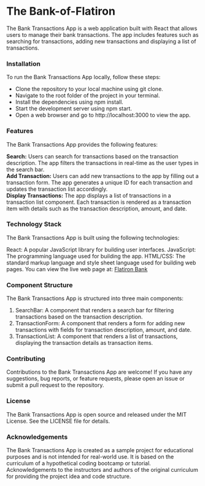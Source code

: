 # The Bank-of-Flatiron

The Bank Transactions App is a web application built with React that allows users to manage their bank transactions. The app includes features such as searching for transactions, adding new transactions and displaying a list of transactions.

### Installation

To run the Bank Transactions App locally, follow these steps:

- Clone the repository to your local machine using git clone.
- Navigate to the root folder of the project in your terminal.
- Install the dependencies using npm install.
- Start the development server using npm start.
- Open a web browser and go to http://localhost:3000 to view the app.

### Features

The Bank Transactions App provides the following features:

**Search:** Users can search for transactions based on the transaction description. The app filters the transactions in real-time as the user types in the search bar.  
**Add Transaction:** Users can add new transactions to the app by filling out a transaction form. The app generates a unique ID for each transaction and updates the transaction list accordingly.  
**Display Transactions:** The app displays a list of transactions in a transaction list component. Each transaction is rendered as a transaction item with details such as the transaction description, amount, and date.

### Technology Stack

The Bank Transactions App is built using the following technologies:

React: A popular JavaScript library for building user interfaces.
JavaScript: The programming language used for building the app.
HTML/CSS: The standard markup language and style sheet language used for building web pages.
You can view the live web page at: [Flatiron Bank](https://bank-of-flatiron-hioo-fptxcgixf-brianrono.vercel.app)
 
### Component Structure
The Bank Transactions App is structured into three main components:

1. SearchBar: A component that renders a search bar for filtering transactions based on the transaction description.
2. TransactionForm: A component that renders a form for adding new transactions with fields for transaction description, amount, and date.
3. TransactionList: A component that renders a list of transactions, displaying the transaction details as transaction items.

### Contributing

Contributions to the Bank Transactions App are welcome! If you have any suggestions, bug reports, or feature requests, please open an issue or submit a pull request to the repository.

### License

The Bank Transactions App is open source and released under the MIT License. See the LICENSE file for details.

### Acknowledgements

The Bank Transactions App is created as a sample project for educational purposes and is not intended for real-world use. It is based on the curriculum of a hypothetical coding bootcamp or tutorial. Acknowledgements to the instructors and authors of the original curriculum for providing the project idea and code structure.